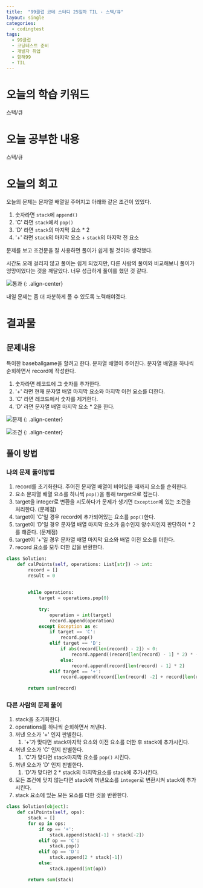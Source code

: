 ```yaml
---
title:  "99클럽 코테 스터디 25일차 TIL - 스택/큐"
layout: single
categories:
  - codingtest
tags:
  - 99클럽
  - 코딩테스트 준비
  - 개발자 취업
  - 항해99
  - TIL
---
```


# 오늘의 학습 키워드 
스택/큐

# 오늘 공부한 내용
스택/큐

# 오늘의 회고
오늘의 문제는 문자열 배열일 주어지고 아래와 같은 조건이 있었다.

1. 숫자라면 `stack`에 `append()`
2. 'C' 라면 `stack`에서 `pop()`
3. 'D' 라면 `stack`의 마지막 요소 * 2
4. '+' 라면 `stack`의 마지막 요소 + `stack`의 마지막 전 요소

문제를 보고 조건문을 잘 사용하면 풀이가 쉽게 될 것이라 생각했다.

시간도 오래 걸리지 않고 풀이는 쉽게 되었지만, 다른 사람의 풀이와 비교해보니 풀이가 엉망이였다는 것을 깨달았다. 너무 성급하게 풀이를 했던 것 같다.

![통과](https://github.com/kimhyunso/kimhyunso.github.io/assets/87798982/07432eb8-21c9-43f2-87eb-5b135f0870f2)
{: .align-center}

내일 문제는 좀 더 차분하게 풀 수 있도록 노력해야겠다.

# 결과물
## 문제내용
특이한 baseballgame을 할려고 한다. 문자열 배열이 주어진다. 문자열 배열을 하나씩 순회하면서 record에 작성한다.

1. 숫자라면 레코드에 그 숫자를 추가한다.
2. '+' 라면 현재 문자열 배열 마지막 요소와 마지막 이전 요소를 더한다.
3. 'C' 라면 레코드에서 숫자를 제거한다.
4. 'D' 라면 문자열 배열 마지막 요소 * 2을 한다.

![문제](https://github.com/kimhyunso/kimhyunso.github.io/assets/87798982/efbb3aa5-6f20-4fb3-ab95-7676487724f2)
{: .align-center}

![조건](https://github.com/kimhyunso/kimhyunso.github.io/assets/87798982/b45a33a5-dc14-4eb9-acca-6189481a3f83)
{: .align-center}

## 풀이 방법
### 나의 문제 풀이방법
1. record를 초기화한다. 주어진 문자열 배열이 비어있을 때까지 요소를 순회한다.
2. 요소 문자열 배열 요소를 하나씩 `pop()`을 통해 target으로 잡는다.
3. target을 integer로 변환을 시도하다가 문제가 생기면 `Exception`에 있는 조건을 처리한다. (문제점)
4. target이 'C'일 경우 record에 추가되어있는 요소를 `pop()`한다.
5. target이 'D'일 경우 문자열 배열 마지막 요소가 음수인지 양수지인지 판단하여 * 2를 해준다. (문제점)
6. target이 '+'일 경우 문자열 배열 마지막 요소와 배열 이전 요소를 더한다.
7. record 요소를 모두 더한 값을 반환한다.

```python
class Solution:
    def calPoints(self, operations: List[str]) -> int:
        record = []
        result = 0
    
        
        while operations:
            target = operations.pop(0)
                        
            try:
                operation = int(target)
                record.append(operation)
            except Exception as e:
                if target == 'C':
                    record.pop()
                elif target == 'D':
                    if abs(record[len(record) - 2]) < 0:
                        record.append((record[len(record) - 1] * 2) * -1)
                    else:
                        record.append(record[len(record) - 1] * 2)
                elif target == '+':
                    record.append(record[len(record) -2] + record[len(record) - 1])
            
        return sum(record)
```            


### 다른 사람의 문제 풀이
1. stack을 초기화한다.
2. operations를 하나씩 순회하면서 꺼낸다.
3. 꺼낸 요소가 '+' 인지 판별한다.
    1. '+'가 맞다면 stack마지막 요소와 이전 요소를 더한 후 stack에 추가시킨다.
4. 꺼낸 요소가 'C' 인지 판별한다.
    1. 'C'가 맞다면 stack마지막 요소를 `pop()` 시킨다.
5. 꺼낸 요소가 'D' 인지 판별한다.
    1. 'D'가 맞다면 2 * stack의 마지막요소를 stack에 추가시킨다.
6. 모든 조건에 맞지 않는다면 stack에 꺼낸요소를 `integer`로 변환시켜 stack에 추가시킨다.
7. stack 요소에 있는 모든 요소를 더한 것을 반환한다.


```python
class Solution(object):
    def calPoints(self, ops):
        stack = []
        for op in ops:
            if op == '+':
                stack.append(stack[-1] + stack[-2])
            elif op == 'C':
                stack.pop()
            elif op == 'D':
                stack.append(2 * stack[-1])
            else:
                stack.append(int(op))

        return sum(stack)
```